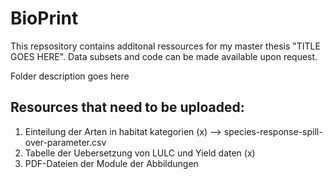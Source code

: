 # BioPrint
This repsository contains additonal ressources for my master thesis "TITLE GOES HERE". Data subsets and code can be made available upon request. 

Folder description goes here 

## Resources that need to be uploaded:
1. Einteilung der Arten in habitat kategorien (x) -->  species-response-spill-over-parameter.csv
2. Tabelle der Uebersetzung von LULC und Yield daten (x)
3. PDF-Dateien der Module der Abbildungen
